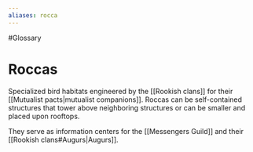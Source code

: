 ```yaml
---
aliases: rocca
---
```

#Glossary 
# Roccas

Specialized bird habitats engineered by the [[Rookish clans]] for their [[Mutualist pacts|mutualist companions]]. Roccas can be self-contained structures that tower above neighboring structures or can be smaller and placed upon rooftops.

They serve as information centers for the [[Messengers Guild]] and their [[Rookish clans#Augurs|Augurs]].